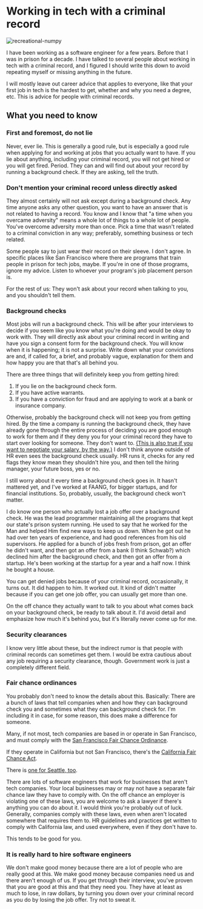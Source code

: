 # Working in tech with a criminal record
![recreational-numpy](https://github.com/felonius-technicus/felonius-technicus/assets/154108946/30aa6324-8430-470b-bcf4-e0fbd954e695)

I have been working as a software engineer for a few years. Before that I was in prison for a decade. I have talked to several people about working in tech with a criminal record, and I figured I should write this down to avoid repeating myself or missing anything in the future.

I will mostly leave out career advice that applies to everyone, like that your first job in tech is the hardest to get, whether and why you need a degree, etc. This is advice for people with criminal records.

## What you need to know

### First and foremost, do not lie

Never, ever lie. This is generally a good rule, but is especially a good rule when applying for and working at jobs that you actually want to have. If you lie about anything, including your criminal record, you will not get hired or you will get fired. Period. They can and will find out about your record by running a background check. If they are asking, tell the truth.

### Don't mention your criminal record unless directly asked

They almost certainly will not ask except during a background check. Any time anyone asks any other question, you want to have an answer that is not related to having a record. You know and I know that "a time when you overcame adversity" means a whole lot of things to a whole lot of people. You've overcome adversity more than once. Pick a time that wasn't related to a criminal conviction in any way; preferably, something business or tech related.

Some people say to just wear their record on their sleeve. I don't agree. In specific places like San Francisco where there are programs that train people in prison for tech jobs, maybe. If you're in one of those programs, ignore my advice. Listen to whoever your program's job placement person is.

For the rest of us: They won't ask about your record when talking to you, and you shouldn't tell them.

### Background checks

Most jobs will run a background check. This will be after your interviews to decide if you seem like you know what you're doing and would be okay to work with. They will directly ask about your criminal record in writing and have you sign a consent form for the background check. You will know when it is happening; it is not a surprise. Write down what your convictions are and, if called for, a brief, and probably vague, explanation for them and how happy you are that that's all behind you.

There are three things that will definitely keep you from getting hired:

1. If you lie on the background check form.
2. If you have active warrants.
3. If you have a conviction for fraud and are applying to work at a bank or insurance company.

Otherwise, probably the background check will not keep you from getting hired. By the time a company is running the background check, they have already gone through the entire process of deciding you are good enough to work for them and if they deny you for your criminal record they have to start over looking for someone. They don't want to. [(This is also true if you want to negotiate your salary, by the way.)](https://www.kalzumeus.com/2012/01/23/salary-negotiation/) I don't think anyone outside of HR even sees the background check usually. HR runs it, checks for any red flags they know mean they shouldn't hire you, and then tell the hiring manager, your future boss, yes or no.

I still worry about it every time a background check goes in. It hasn't mattered yet, and I've worked at FAANG, for bigger startups, and for financial institutions. So, probably, usually, the background check won't matter.

I do know one person who actually lost a job offer over a background check. He was the lead programmer maintaining all the programs that kept our state's prison system running. He used to say that he worked for the Man and helped Him find new ways to keep us down. When he got out he had over ten years of experience, and had good references from his old supervisors. He applied for a bunch of jobs fresh from prison, got an offer he didn't want, and then got an offer from a bank (I think Schwab?) which declined him after the background check, and then got an offer from a startup. He's been working at the startup for a year and a half now. I think he bought a house.

You can get denied jobs because of your criminal record, occasionally, it turns out. It did happen to him. It worked out. It kind of didn't matter because if you can get one job offer, you can usually get more than one.

On the off chance they actually want to talk to you about what comes back on your background check, be ready to talk about it. I'd avoid detail and emphasize how much it's behind you, but it's literally never come up for me.

### Security clearances

I know very little about these, but the indirect rumor is that people with criminal records can sometimes get them. I would be extra cautious about any job requiring a security clearance, though. Government work is just a completely different field.

### Fair chance ordinances

You probably don't need to know the details about this. Basically: There are a bunch of laws that tell companies when and how they can background check you and sometimes what they can background check for. I'm including it in case, for some reason, this does make a difference for someone.

Many, if not most, tech companies are based in or operate in San Francisco, and must comply with the [San Francisco Fair Chance Ordinance](https://sfgov.org/olse/sites/default/files/FileCenter/Documents/11600-Art%20%2049%20Official%20Notice%20Final%20091114.pdf).

If they operate in California but not San Francisco, there's the [California Fair Chance Act](https://calcivilrights.ca.gov/wp-content/uploads/sites/32/2022/11/Fair-Chance-Act-FAQ_ENG.pdf).

There is [one for Seattle, too](https://www.seattle.gov/laborstandards/ordinances/fair-chance-employment).

There are lots of software engineers that work for businesses that aren't tech companies. Your local businesses may or may not have a separate fair chance law they have to comply with. On the off chance an employer is violating one of these laws, you are welcome to ask a lawyer if there's anything you can do about it. I would think you're probably out of luck. Generally, companies comply with these laws, even when aren't located somewhere that requires them to. HR guidelines and practices get written to comply with California law, and used everywhere, even if they don't have to.

This tends to be good for you.

### It is really hard to hire software engineers

We don't make good money because there are a lot of people who are really good at this. We make good money because companies need us and there aren't enough of us. If you get through their interview, you've proven that you are good at this and that they need you. They have at least as much to lose, in raw dollars, by turning you down over your criminal record as you do by losing the job offer. Try not to sweat it.
